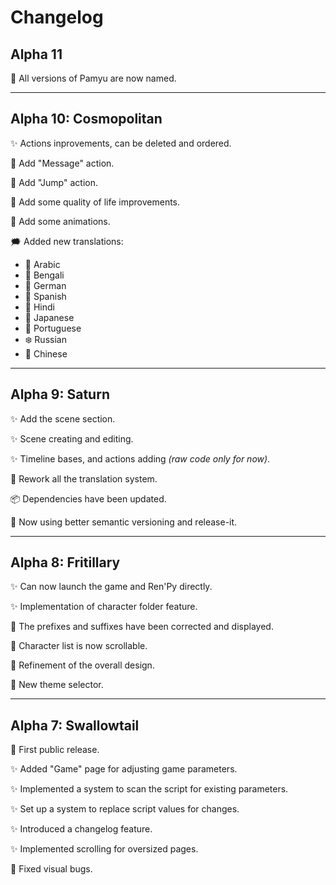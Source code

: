 # Changelog

## Alpha 11

🦋 All versions of Pamyu are now named.

---

## Alpha 10: Cosmopolitan

✨ Actions inprovements, can be deleted and ordered.

🧶 Add "Message" action.

🧶 Add "Jump" action.

🎨 Add some quality of life improvements.

🎨 Add some animations.

🗯️ Added new translations:

- 🐪 Arabic
- 🍛 Bengali
- 🌭 German
- 💃 Spanish
- 🕌 Hindi
- 🌸 Japanese
- 🍷 Portuguese
- ❄️ Russian
- 🏮 Chinese

---

## Alpha 9: Saturn

✨ Add the scene section.

✨ Scene creating and editing.

✨ Timeline bases, and actions adding _(raw code only for now)_.

🔧 Rework all the translation system.

📦 Dependencies have been updated.

🚀 Now using better semantic versioning and release-it.

---

## Alpha 8: Fritillary

✨ Can now launch the game and Ren'Py directly.

✨ Implementation of character folder feature.

🔧 The prefixes and suffixes have been corrected and displayed.

🔧 Character list is now scrollable.

🎨 Refinement of the overall design.

🎨 New theme selector.

---

## Alpha 7: Swallowtail

🎉 First public release.

✨ Added "Game" page for adjusting game parameters.

✨ Implemented a system to scan the script for existing parameters.

✨ Set up a system to replace script values for changes.

✨ Introduced a changelog feature.

✨ Implemented scrolling for oversized pages.

🐛 Fixed visual bugs.
